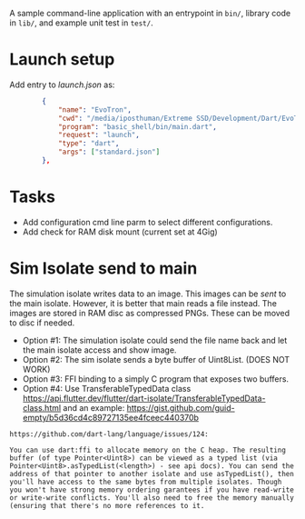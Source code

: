 A sample command-line application with an entrypoint in `bin/`, library code in `lib/`, and example unit test in `test/`.

# Launch setup
Add entry to *launch.json* as:
```json
        {
            "name": "EvoTron",
            "cwd": "/media/iposthuman/Extreme SSD/Development/Dart/EvoTron-Dart/",
            "program": "basic_shell/bin/main.dart",
            "request": "launch",
            "type": "dart",
            "args": ["standard.json"]
        },
```

# Tasks
- Add configuration cmd line parm to select different configurations.
- Add check for RAM disk mount (current set at 4Gig)

# Sim Isolate send to main
The simulation isolate writes data to an image. This images can be *sent* to the main isolate. However, it is better that main reads a file instead.
The images are stored in RAM disc as compressed PNGs. These can be moved to disc if needed.

- Option #1: The simulation isolate could send the file name back and let the main isolate access and show image.
- Option #2: The sim isolate sends a byte buffer of Uint8List. (DOES NOT WORK)
- Option #3: FFI binding to a simply C program that exposes two buffers.
- Option #4: Use TransferableTypedData class https://api.flutter.dev/flutter/dart-isolate/TransferableTypedData-class.html and an example: https://gist.github.com/guid-empty/b5d36cd4c89727135ee4fceec440370b


```
https://github.com/dart-lang/language/issues/124:

You can use dart:ffi to allocate memory on the C heap. The resulting buffer (of type Pointer<Uint8>) can be viewed as a typed list (via Pointer<Uint8>.asTypedList(<length>) - see api docs). You can send the address of that pointer to another isolate and use asTypedList(), then you'll have access to the same bytes from multiple isolates. Though you won't have strong memory ordering garantees if you have read-write or write-write conflicts. You'll also need to free the memory manually (ensuring that there's no more references to it.
```